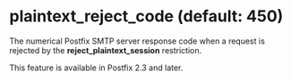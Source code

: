 # plaintext_reject_code (default: 450)

The numerical Postfix SMTP server response code when a request
is rejected by the **reject\_plaintext\_session** restriction.



 This feature is available in Postfix 2.3 and later. 


